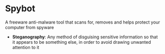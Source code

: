 [Title]: # (Spybot)
[Difficulty]: # (Beginner)
[Order]: # (115)

# Spybot

A freeware anti-malware tool that scans for, removes and helps protect your computer from spyware  

- **Steganography**: Any method of disguising sensitive information so that it appears to be something else, in order to avoid drawing unwanted attention to it